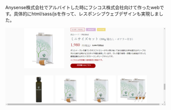 Anysense株式会社でアルバイトした時にフシコス株式会社向けて作ったwebです。具体的にhtml/sass/jsを作って、レスポンシブウェブデザインも実現しました。

![avatar](/Anysense_intership/ANYSENSE-104/img/example.png)
